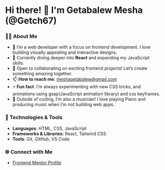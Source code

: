 # Hi there! 👋 I'm Getabalew Mesha (@Getch67)

### 👨‍💻 About Me
- 👀 I’m a web developer with a focus on frontend development. I love building visually appealing and interactive designs.
- 🌱 Currently diving deeper into **React** and expanding my JavaScript skills.
- 💞️ Open to collaborating on exciting frontend projects! Let’s create something amazing together.
- 📫 **How to reach me**: [meshagetabalew@gmail.com](mailto:meshagetabalew@gmail.com)
- ⚡ **Fun fact**: I’m always experimenting with new CSS tricks, and animations using gsap(JavaScript animation library) and css keyframes.
- 🎸 Outside of coding, I’m also a musician! I love playing Piano and producing music when I’m not building web apps.

### 🔧 Technologies & Tools
- **Languages**: HTML, CSS, JavaScript
- **Frameworks & Libraries**: React, Tailwind CSS
- **Tools**: Git, GitHub, VS Code

### 🌐 Connect with Me
- [Frontend Mentor Profile](https://www.frontendmentor.io/profile/Getch67)
<!--- - [LinkedIn](https://www.linkedin.com/in/your-linkedin-profile) *(add your LinkedIn link if you have one)* --->



<!---
Getch67/Getch67 is a ✨ special ✨ repository because its `README.md` (this file) appears on your GitHub profile.
You can click the Preview link to take a look at your changes.

<img src="https://github-readme-stats.vercel.app/api?username=Getch67&show_icons=true&locale=en" alt="Getch67" />
<img src="https://github-readme-stats.vercel.app/api/top-langs?username=Getch67&show_icons=true&locale=en&layout=compact"alt="Getch67" /> 
--->
